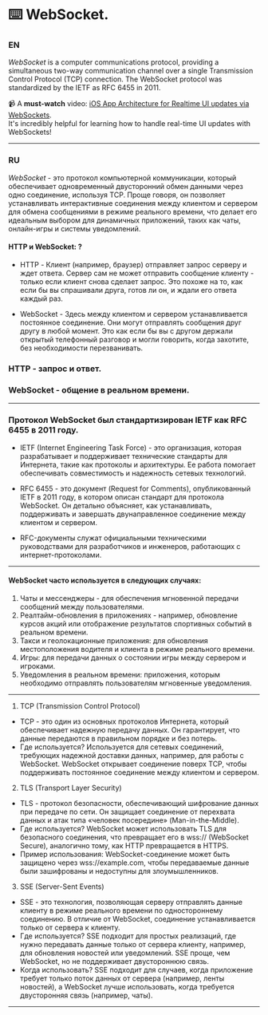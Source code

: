 ⌨️ WebSocket.
=====

### EN
*WebSocket* is a computer communications protocol, providing a simultaneous two-way communication channel over a single Transmission Control Protocol (TCP) connection. The WebSocket protocol was standardized by the IETF as RFC 6455 in 2011.

📹 A **must-watch** video: [iOS App Architecture for Realtime UI updates via WebSockets](https://example.com/video).  
It's incredibly helpful for learning how to handle real-time UI updates with WebSockets!

-----

### RU
*WebSocket* - это протокол компьютерной коммуникации, который обеспечивает одновременный двусторонний обмен данными через одно соединение, используя TCP. 
Проще говоря, он позволяет устанавливать интерактивные соединения между клиентом и сервером для обмена сообщениями в режиме реального времени, что делает его идеальным выбором для динамичных приложений, таких как чаты, онлайн-игры и системы уведомлений.

#### HTTP и WebSocket: ?
- HTTP - Клиент (например, браузер) отправляет запрос серверу и ждет ответа. Сервер сам не может отправить сообщение клиенту - только если клиент снова сделает запрос. Это похоже на то, как если бы вы спрашивали друга, готов ли он, и ждали его ответа каждый раз.

- WebSocket - Здесь между клиентом и сервером устанавливается постоянное соединение. Они могут отправлять сообщения друг другу в любой момент. Это как если бы вы с другом держали открытый телефонный разговор и могли говорить, когда захотите, без необходимости перезванивать.

### HTTP - запрос и ответ.
### WebSocket - общение в реальном времени.
-----

### Протокол WebSocket был стандартизирован IETF как RFC 6455 в 2011 году.

- IETF (Internet Engineering Task Force) - это организация, которая разрабатывает и поддерживает технические стандарты для Интернета, такие как протоколы и архитектуры. Ее работа помогает обеспечивать совместимость и надежность сетевых технологий.

- RFC 6455 - это документ (Request for Comments), опубликованный IETF в 2011 году, в котором описан стандарт для протокола WebSocket. Он детально объясняет, как устанавливать, поддерживать и завершать двунаправленное соединение между клиентом и сервером.

- RFC-документы служат официальными техническими руководствами для разработчиков и инженеров, работающих с интернет-протоколами.
----- 

#### WebSocket часто используется в следующих случаях:

1. Чаты и мессенджеры - для обеспечения мгновенной передачи сообщений между пользователями.
2. Реалтайм-обновления в приложениях - например, обновление курсов акций или отображение результатов спортивных событий в реальном времени.
3. Такси и геолокационные приложения: для обновления местоположения водителя и клиента в режиме реального времени.
4. Игры: для передачи данных о состоянии игры между сервером и игроками.
5. Уведомления в реальном времени: приложения, которым необходимо отправлять пользователям мгновенные уведомления.
-----

1. TCP (Transmission Control Protocol)

- TCP - это один из основных протоколов Интернета, который обеспечивает надежную передачу данных. Он гарантирует, что данные передаются в правильном порядке и без потерь.
- Где используется? Используется для сетевых соединений, требующих надежной доставки данных, например, для работы с WebSocket. WebSocket открывает соединение поверх TCP, чтобы поддерживать постоянное соединение между клиентом и сервером.

2. TLS (Transport Layer Security)

- TLS - протокол безопасности, обеспечивающий шифрование данных при передаче по сети. Он защищает соединение от перехвата данных и атак типа «человек посередине» (Man-in-the-Middle).
- Где используется? WebSocket может использовать TLS для безопасного соединения, что превращает его в wss:// (WebSocket Secure), аналогично тому, как HTTP превращается в HTTPS.
- Пример использования: WebSocket-соединение может быть защищено через wss://example.com, чтобы передаваемые данные были зашифрованы и недоступны для злоумышленников.

3. SSE (Server-Sent Events)
- SSE - это технология, позволяющая серверу отправлять данные клиенту в режиме реального времени по одностороннему соединению. В отличие от WebSocket, соединение устанавливается только от сервера к клиенту.
- Где используется? SSE подходит для простых реализаций, где нужно передавать данные только от сервера клиенту, например, для обновления новостей или уведомлений. SSE проще, чем WebSocket, но не поддерживает двустороннюю связь.
- Когда использовать? SSE подходит для случаев, когда приложение требует только поток данных от сервера (например, ленты новостей), а WebSocket лучше использовать, когда требуется двусторонняя связь (например, чаты).

-----

